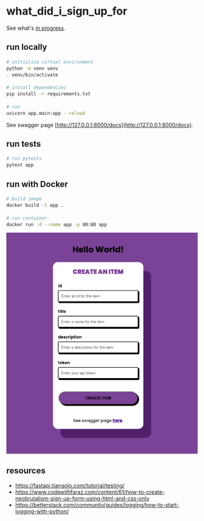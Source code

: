 # what_did_i_sign_up_for

See what's [in progress](./in_progress.md).

## run locally
```bash
# initialize virtual environment
python -m venv venv
. venv/bin/activate

# install dependencies
pip install -r requirements.txt

# run
uvicorn app.main:app --reload
```

See swagger page [http://127.0.0.1:8000/docs](http://127.0.0.1:8000/docs).

## run tests
```bash
# run pytests
pytest app
```

## run with Docker
```bash
# build image
docker build -t app .

# run container
docker run -d --name app -p 80:80 app
```

![site-screenshot](./assets/site-screenshot.png)

## resources
- https://fastapi.tiangolo.com/tutorial/testing/
- https://www.codewithfaraz.com/content/61/how-to-create-neobrutalism-sign-up-form-using-html-and-css-only
- https://betterstack.com/community/guides/logging/how-to-start-logging-with-python/